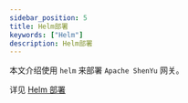 ```yaml
---
sidebar_position: 5
title: Helm部署
keywords: ["Helm"]
description: Helm部署
---
```


本文介绍使用 `helm` 来部署 `Apache ShenYu` 网关。

详见 [Helm 部署](https://shenyu.apache.org/zh/helm/index/)
